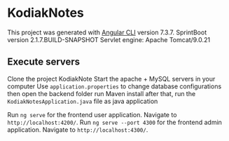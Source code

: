 # KodiakNotes

This project was generated with
[Angular CLI](https://github.com/angular/angular-cli) version 7.3.7.
SprintBoot version 2.1.7.BUILD-SNAPSHOT
Servlet engine: Apache Tomcat/9.0.21

## Execute servers

Clone the project KodiakNote
Start the apache + MySQL servers in your computer
Use `application.properties` to change database configurations
then open the backend folder run Maven install
after that, run the `KodiakNotesApplication.java` file as java application

Run `ng serve` for the frontend user application. Navigate to `http://localhost:4200/`.
Run `ng serve --port 4300` for the frontend admin application. Navigate to `http://localhost:4300/`.

